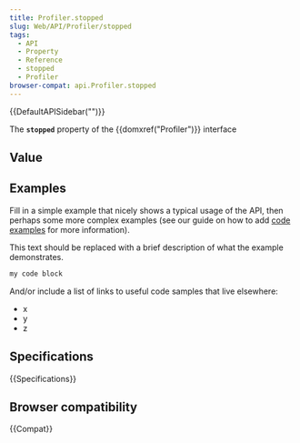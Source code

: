 ```yaml
---
title: Profiler.stopped
slug: Web/API/Profiler/stopped
tags:
  - API
  - Property
  - Reference
  - stopped
  - Profiler
browser-compat: api.Profiler.stopped
---
```

{{DefaultAPISidebar("")}}

The **`stopped`** property of the {{domxref("Profiler")}} interface 

## Value



## Examples

Fill in a simple example that nicely shows a typical usage of the API, then perhaps some more complex examples (see our guide on how to add [code examples](/en-US/docs/MDN/Contribute/Structures/Code_examples) for more information).

This text should be replaced with a brief description of what the example demonstrates.

```js
my code block
```

And/or include a list of links to useful code samples that live elsewhere:

*   x
*   y
*   z

## Specifications

{{Specifications}}

## Browser compatibility

{{Compat}}



